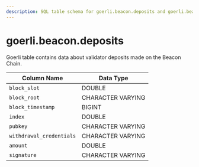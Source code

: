 ```yaml
---
description: SQL table schema for goerli.beacon.deposits and goerli.beacon.recent_deposits
---
```


# goerli.beacon.deposits

Goerli table contains data about validator deposits made on the Beacon Chain.

| Column Name              | Data Type         |
| ------------------------ | ----------------- |
| `block_slot`             | DOUBLE            |
| `block_root`             | CHARACTER VARYING |
| `block_timestamp`        | BIGINT            |
| `index`                  | DOUBLE            |
| `pubkey`                 | CHARACTER VARYING |
| `withdrawal_credentials` | CHARACTER VARYING |
| `amount`                 | DOUBLE            |
| `signature`              | CHARACTER VARYING |
